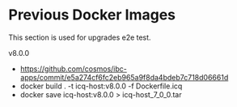 # Previous Docker Images

This section is used for upgrades e2e test.

v8.0.0

- <https://github.com/cosmos/ibc-apps/commit/e5a274cf6fc2eb965a9f8da4bdeb7c718d06661d>
- docker build . -t icq-host:v8.0.0 -f Dockerfile.icq
- docker save icq-host:v8.0.0 > icq-host_7_0_0.tar
